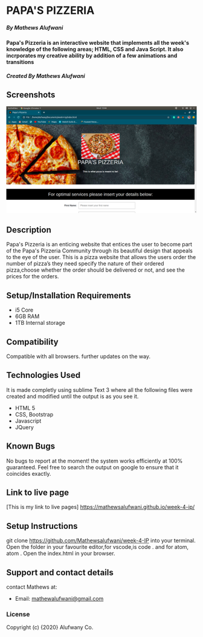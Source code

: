 # PAPA'S PIZZERIA
##### By Mathews Alufwani

#### Papa's Pizzeria is an interactive website that implements all the week's knowledge of the following areas; HTML, CSS and Java Script. It also incrporates my creative ability by addition of a few animations and transitions

##### Created By Mathews Alufwani

## Screenshots

  ![SCREENSHOT](css/imgs/screenshot.png)

## Description
Papa's Pizzeria is an enticing website that entices the user to become part of the Papa's Pizzeria Community through its beautiful design that appeals to the eye of the user. This is a pizza website that allows the users order the number of pizza’s they need specify the nature of their ordered pizza,choose whether the order should be delivered or not, and see the prices for the orders.

## Setup/Installation Requirements
* i5 Core
* 6GB RAM
* 1TB Internal storage 

## Compatibility

  Compatible with all browsers.
  further updates on the way. 

## Technologies Used
It is made completly using sublime Text 3 where all the following files were created and modified until the output is as you see it.
* HTML 5
* CSS, Bootstrap
* Javascript
* JQuery

## Known Bugs
No bugs to report at the moment! the system works efficiently at 100% guaranteed. Feel free to search the output on google to ensure that it coincides exactly.

## Link to live page
[This is my link to live pages] https://mathewsalufwani.github.io/week-4-ip/

## Setup Instructions
git clone https://github.com/Mathewsalufwani/week-4-IP into your terminal. Open the folder in your favourite editor,for vscode,is code . and for atom, atom . Open the index.html in your browser.

## Support and contact details
contact Mathews at:

* Email: mathewalufwani@gmail.com

### License
Copyright (c) {2020} Alufwany Co.